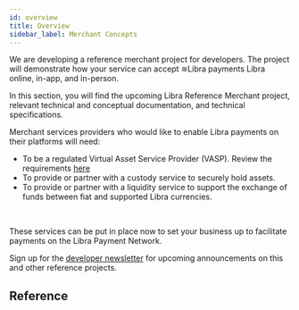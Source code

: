```yaml
---
id: overview
title: Overview
sidebar_label: Merchant Concepts
---
```


We are developing a reference merchant project for developers. The project will demonstrate how your service can accept ≋Libra payments Libra online, in-app, and in-person.

In this section, you will find the upcoming Libra Reference Merchant project, relevant technical and conceptual documentation, and technical specifications.

Merchant services providers who would like to enable Libra payments on their platforms will need:
  * To be a regulated Virtual Asset Service Provider (VASP). Review the requirements [here](https://libra.org/white-paper/#compliance-and-the-prevention-of-illicit-activity)
  * To provide or partner with a custody service to securely hold assets.
  * To provide or partner  with a liquidity service to support the exchange of funds between fiat and supported Libra currencies.
<br />

<p className="margin-top--none">These services can be put in place now to set your business up to facilitate payments on the Libra Payment Network.</p>

Sign up for the [developer newsletter](/newsletter_form) for upcoming announcements on this and other reference projects.

## Reference

<CardsWrapper>
  <CoreReference />
  <WalletReference />
  <MoveReference />
  <NodeReference />
</CardsWrapper>
